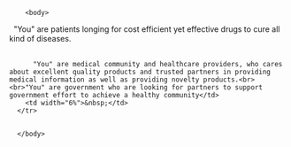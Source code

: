 <html>
        
        <body>
<tr>
        <td width="7%">&nbsp;</td>
        <td width="87%">"You" are patients longing for cost efficient yet effective drugs to cure all kind of diseases.<br><br>

          "You" are medical community and healthcare providers, who cares about excellent quality products and trusted partners in providing medical information as well as providing novelty products.<br><br>"You" are government who are looking for partners to support government effort to achieve a healthy community</td>
        <td width="6%">&nbsp;</td>
      </tr>
      
      
      </body>
</html>
